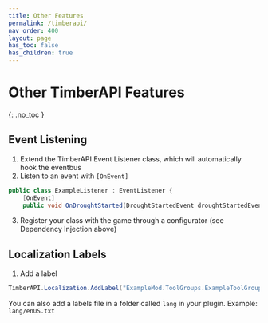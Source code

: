 ```yaml
---
title: Other Features
permalink: /timberapi/
nav_order: 400
layout: page
has_toc: false
has_children: true
---
```

# Other TimberAPI Features
{: .no_toc }


## Event Listening
1. Extend the TimberAPI Event Listener class, which will automatically hook the eventbus
2. Listen to an event with `[OnEvent]`
```csharp
public class ExampleListener : EventListener {
    [OnEvent]
    public void OnDroughtStarted(DroughtStartedEvent droughtStartedEvent) {...}
```
3. Register your class with the game through a configurator (see Dependency Injection above)

## Localization Labels 
1. Add a label
```csharp
TimberAPI.Localization.AddLabel("ExampleMod.ToolGroups.ExampleToolGroup", "Example Label");
```
You can also add a labels file in a folder called `lang` in your plugin. Example: `lang/enUS.txt`
